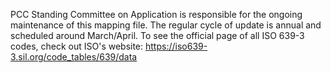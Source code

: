PCC Standing Committee on Application is responsible for the ongoing maintenance of this mapping file. The regular cycle of update is annual and scheduled around March/April. To see the official page of all ISO 639-3 codes, check out ISO's website: https://iso639-3.sil.org/code_tables/639/data

